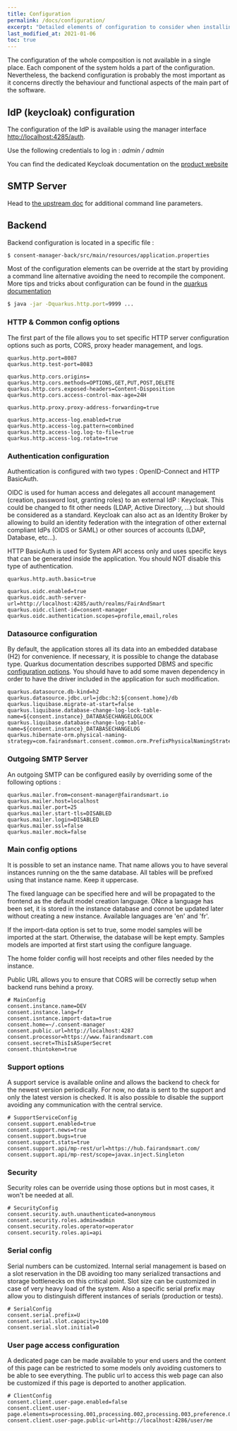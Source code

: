 ```yaml
---
title: Configuration
permalink: /docs/configuration/
excerpt: "Detailed elements of configuration to consider when installing Right Consents"
last_modified_at: 2021-01-06
toc: true
---
```


The configuration of the whole composition is not available in a single place. Each component of the system holds a part of the configuration. Nevertheless, the backend configuration is probably the most important as it concerns directly the behaviour and functional aspects of the main part of the software.

## IdP (keycloak) configuration

The configuration of the IdP is available using the manager interface <http://localhost:4285/auth>.

Use the following credentials to log in : *admin / admin*

You can find the dedicated Keycloak documentation on the [product website](https://www.keycloak.org/docs/latest/server_admin/index.html)

## SMTP Server

Head to [the upstream doc](https://github.com/maildev/maildev) for additional command line parameters.

## Backend

Backend configuration is located in a specific file : 

```bash
$ consent-manager-back/src/main/resources/application.properties
```

Most of the configuration elements can be override at the start by providing a command line alternative avoiding the need to recompile the component. More tips and tricks about configuration can be found in the [quarkus documentation](https://quarkus.io/guides/config#overriding-properties-at-runtime) 

```bash
$ java -jar -Dquarkus.http.port=9999 ...
```

### HTTP & Common config options

The first part of the file allows you to set specific HTTP server configuration options such as ports, CORS, proxy header management, and logs.

```properties
quarkus.http.port=8087
quarkus.http.test-port=8083

quarkus.http.cors.origins=
quarkus.http.cors.methods=OPTIONS,GET,PUT,POST,DELETE
quarkus.http.cors.exposed-headers=Content-Disposition
quarkus.http.cors.access-control-max-age=24H

quarkus.http.proxy.proxy-address-forwarding=true

quarkus.http.access-log.enabled=true
quarkus.http.access-log.pattern=combined
quarkus.http.access-log.log-to-file=true
quarkus.http.access-log.rotate=true
```

### Authentication configuration

Authentication is configured with two types : OpenID-Connect and HTTP BasicAuth. 

OIDC is used for human access and delegates all account management (creation, password lost, granting roles) to an external IdP : Keycloak. This could be changed to fit other needs (LDAP, Active Directory, ...) but should be considered as a standard. Keycloak can also act as an Identity Broker by allowing to build an identity federation with the integration of other external compliant IdPs (OIDS or SAML) or other sources of accounts (LDAP, Database, etc...).

HTTP BasicAuth is used for System API access only and uses specific keys that can be generated inside the application. You should NOT disable this type of authentication.

```properties
quarkus.http.auth.basic=true

quarkus.oidc.enabled=true
quarkus.oidc.auth-server-url=http://localhost:4285/auth/realms/FairAndSmart
quarkus.oidc.client-id=consent-manager
quarkus.oidc.authentication.scopes=profile,email,roles
```

### Datasource configuration

By default, the application stores all its data into an embedded database (H2) for convenience. If necessary, it is possible to change the database type. Quarkus documentation describes supported DBMS and specific [configuration options](https://quarkus.io/guides/datasource). You should have to add some maven dependency in order to have the driver included in the application for such modification. 

```properties
quarkus.datasource.db-kind=h2
quarkus.datasource.jdbc.url=jdbc:h2:${consent.home}/db
quarkus.liquibase.migrate-at-start=false
quarkus.liquibase.database-change-log-lock-table-name=${consent.instance}_DATABASECHANGELOGLOCK
quarkus.liquibase.database-change-log-table-name=${consent.instance}_DATABASECHANGELOG
quarkus.hibernate-orm.physical-naming-strategy=com.fairandsmart.consent.common.orm.PrefixPhysicalNamingStrategy
```

### Outgoing SMTP Server

An outgoing SMTP can be configured easily by overriding some of the following options :

```properties
quarkus.mailer.from=consent-manager@fairandsmart.io
quarkus.mailer.host=localhost
quarkus.mailer.port=25
quarkus.mailer.start-tls=DISABLED
quarkus.mailer.login=DISABLED
quarkus.mailer.ssl=false
quarkus.mailer.mock=false
```

### Main config options

It is possible to set an instance name. That name allows you to have several instances running on the the same database. All tables will be prefixed using that instance name. Keep it uppercase.

The fixed language can be specified here and will be propagated to the frontend as the default model creation language. ONce a language has been set, it is stored in the instance database and connot be updated later without creating a new instance. Available languages are 'en' and 'fr'.

If the import-data option is set to true, some model samples will be imported at the start. Otherwise, the database will be kept empty. Samples models are imported at first start using the configure language.

The home folder config will host receipts and other files needed by the instance. 

Public URL allows you to ensure that CORS will be correctly setup when backend runs behind a proxy.

```properties
# MainConfig
consent.instance.name=DEV
consent.instance.lang=fr
consent.isntance.import-data=true
consent.home=~/.consent-manager
consent.public.url=http://localhost:4287
consent.processor=https://www.fairandsmart.com
consent.secret=ThisIsASuperSecret
consent.thintoken=true
```

### Support options

A support service is available online and allows the backend to check for the newest version periodically. For now, no data is sent to the support and only the latest version is checked. It is also possible to disable the support avoiding any communication with the central service.

```properties
# SupportServiceConfig
consent.support.enabled=true
consent.support.news=true
consent.support.bugs=true
consent.support.stats=true
consent.support.api/mp-rest/url=https://hub.fairandsmart.com/
consent.support.api/mp-rest/scope=javax.inject.Singleton
```

### Security

Security roles can be override using those options but in most cases, it won't be needed at all.

```properties
# SecurityConfig
consent.security.auth.unauthenticated=anonymous
consent.security.roles.admin=admin
consent.security.roles.operator=operator
consent.security.roles.api=api
```

### Serial config

Serial numbers can be customized. Internal serial management is based on a slot reservation in the DB avoiding too many serialized transactions and storage bottlenecks on this critical point. Slot size can be customized in case of very heavy load of the system. Also a specific serial prefix may allow you to distinguish different instances of serials (production or tests).

```properties
# SerialConfig
consent.serial.prefix=U
consent.serial.slot.capacity=100
consent.serial.slot.initial=0
```

### User page access configuration

A dedicated page can be made available to your end users and the content of this page can be restricted to some models only avoiding customers to be able to see everything. The public url to access this web page can also be customized if this page is deported to another application.

```properties
# ClientConfig
consent.client.user-page.enabled=false
consent.client.user-page.elements=processing.001,processing.002,processing.003,preference.001,preference.002,preference.003,preference.004
consent.client.user-page.public-url=http://localhost:4286/user/me
```


